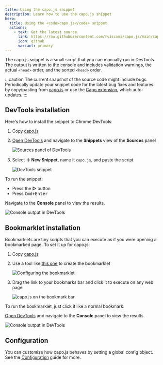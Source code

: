 ```yaml
---
title: Using the capo.js snippet
description: Learn how to use the capo.js snippet
hero:
  title: Using the <code>capo.js</code> snippet
  actions:
    - text: Get the latest source
      link: https://raw.githubusercontent.com/rviscomi/capo.js/main/capo.js
      icon: github
      variant: primary
---
```


The capo.js snippet is a small script that you can manually run in DevTools. The output is written to the console and includes validation warnings, the actual `<head>` order, and the sorted `<head>` order.

:::caution
The current snapshot of the source code might include bugs. Periodically update your snippet code for the latest bug fixes and features by copy/pasting from [capo.js](https://raw.githubusercontent.com/rviscomi/capo.js/main/snippet/capo.js) or use the [Capo extension](http://localhost:3000/capo.js/user/extension/), which auto-updates.
:::

## DevTools installation

Here's how to install the snippet to Chrome DevTools:

1. Copy [capo.js](https://raw.githubusercontent.com/rviscomi/capo.js/main/snippet/capo.js)
2. [Open DevTools](https://developer.chrome.com/docs/devtools/open/) and navigate to the **Snippets** view of the **Sources** panel

    ![Sources panel of DevTools](/capo.js/img/devtools-sources.png)

3. Select **＋ New Snippet**, name it `capo.js`, and paste the script

    ![DevTools snippet](/capo.js/img/devtools-snippet.png)

To run the snippet:

- Press the **▷** button
- Press <kbd>Cmd+Enter</kbd>

Navigate to the **Console** panel to view the results.

![Console output in DevTools](/capo.js/img/devtools-console.png)

## Bookmarklet installation

Bookmarklets are tiny scripts that you can execute as if you were opening a bookmarked page. To set it up for capo.js:

1. Copy [capo.js](https://raw.githubusercontent.com/rviscomi/capo.js/main/snippet/capo.js)
2. Use a tool like [this one](https://caiorss.github.io/bookmarklet-maker/) to create the bookmarklet

    ![Configuring the bookmarklet](/capo.js/img/bookmarklet-setup.png)

3. Drag the link to your bookmarks bar and click it to execute on any web page

    ![capo.js on the bookmark bar](/capo.js/img/bookmarklet.png)

To run the bookmarklet, just click it like a normal bookmark.

[Open DevTools](https://developer.chrome.com/docs/devtools/open/) and navigate to the **Console** panel to view the results.

![Console output in DevTools](/capo.js/img/devtools-console.png)

## Configuration

You can customize how capo.js behaves by setting a global config object. See the [Configuration](/capo.js/user/config/) guide for more.

